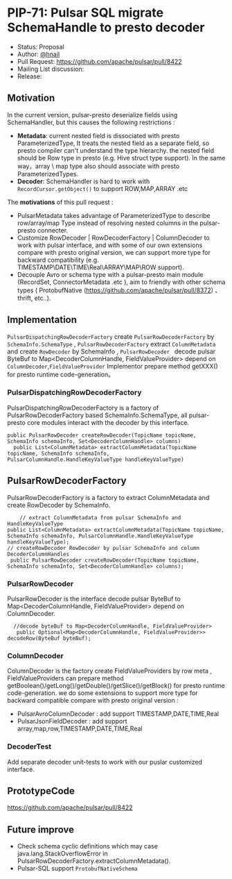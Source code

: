 # PIP-71: Pulsar SQL migrate SchemaHandle to presto decoder

- Status: Proposal
- Author: [@hnail](https://github.com/hnail)
- Pull Request: https://github.com/apache/pulsar/pull/8422
- Mailing List discussion:
- Release:

## Motivation

In the current version, pulsar-presto deserialize fields using SchemaHandler, but this causes the following restrictions :

- **Metadata**: current nested field is dissociated with presto ParameterizedType, It treats the nested field as a separate field, so presto compiler can't understand the type hierarchy. the nested field should be Row type in presto (e.g.  Hive struct type support). In the same way，array \ map type also should associate with presto ParameterizedTypes.
- **Decoder**: SchemaHandler is hard to work with  `RecordCursor.getObject()` to  support ROW,MAP,ARRAY .etc

The **motivations** of this pull request :

- PulsarMetadata takes advantage of ParameterizedType to describe row/array/map Type instead of resolving nested columns in the pulsar-presto connecter.
- Customize RowDecoder | RowDecoderFactory | ColumnDecoder to work with pulsar interface, and with some of our own extensions compare with presto original version, we can support more type for backward compatibility (e.g. TIMESTAMP\DATE\TIME\Real\ARRAY\MAP\ROW support).
- Decouple Avro or schema type with a pulsar-presto main module (RecordSet, ConnectorMetadata .etc ), aim to friendly with other schema types ( ProtobufNative (https://github.com/apache/pulsar/pull/8372) 、thrift, etc..).

## Implementation

`PulsarDispatchingRowDecoderFactory` create `PulsarRowDecoderFactory` by `SchemaInfo.SchemaType` , `PulsarRowDecoderFactory` extract  `ColumnMetadata ` and create `RowDecoder` by SchemaInfo , `PulsarRowDecoder ` decode pulsar ByteBuf to Map<DecoderColumnHandle, FieldValueProvider> depend on  `ColumnDecoder`,`FieldValueProvider` Implementor prepare method getXXX()  for presto runtime code-generation。

### PulsarDispatchingRowDecoderFactory

PulsarDispatchingRowDecoderFactory is a factory of PulsarRowDecoderFactory based  SchemaInfo.SchemaType, all pulsar-presto core modules interact with the decoder by this interface.

```
public PulsarRowDecoder createRowDecoder(TopicName topicName, SchemaInfo schemaInfo, Set<DecoderColumnHandle> columns) 
  public List<ColumnMetadata> extractColumnMetadata(TopicName topicName, SchemaInfo schemaInfo, PulsarColumnHandle.HandleKeyValueType handleKeyValueType) 
```

## PulsarRowDecoderFactory

PulsarRowDecoderFactory is a factory to extract ColumnMetadata and create RowDecoder by SchemaInfo.

```	
	// extract ColumnMetadata from pulsar SchemaInfo and HandleKeyValueType
public List<ColumnMetadata> extractColumnMetadata(TopicName topicName, SchemaInfo schemaInfo, PulsarColumnHandle.HandleKeyValueType handleKeyValueType);
// createRowDecoder RowDecoder by pulsar SchemaInfo and column DecoderColumnHandles
 public PulsarRowDecoder createRowDecoder(TopicName topicName, SchemaInfo schemaInfo, Set<DecoderColumnHandle> columns);
```

### PulsarRowDecoder

PulsarRowDecoder is the interface decode pulsar ByteBuf to Map<DecoderColumnHandle, FieldValueProvider> depend on ColumnDecoder.

```
  //decode byteBuf to Map<DecoderColumnHandle, FieldValueProvider>
   public Optional<Map<DecoderColumnHandle, FieldValueProvider>> decodeRow(ByteBuf byteBuf);
```

### ColumnDecoder

ColumnDecoder is the factory create FieldValueProviders by row meta , FieldValueProviders can prepare method getBoolean()/getLong()/getDouble()/getSlice()/getBlock() for presto runtime code-generation. we do some extensions to support more type for backward compatible compare with presto original version :
- PulsarAvroColumnDecoder : add support TIMESTAMP,DATE,TIME,Real
- PulsarJsonFieldDecoder : add support array,map,row,TIMESTAMP,DATE,TIME,Real

### DecoderTest 

Add separate decoder unit-tests to work with our puslar customized interface.

## PrototypeCode
https://github.com/apache/pulsar/pull/8422

## Future improve

- Check schema cyclic definitions which may case java.lang.StackOverflowError in PulsarRowDecoderFactory.extractColumnMetadata().
- Pulsar-SQL support `ProtobufNativeSchema`
